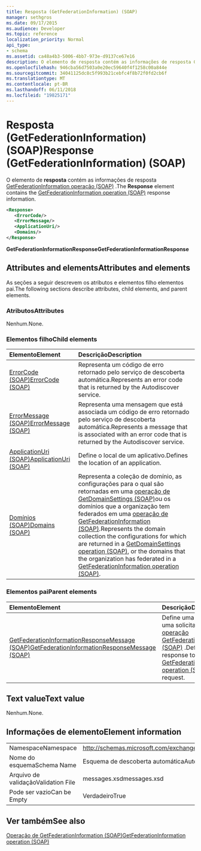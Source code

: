 ```yaml
---
title: Resposta (GetFederationInformation) (SOAP)
manager: sethgros
ms.date: 09/17/2015
ms.audience: Developer
ms.topic: reference
localization_priority: Normal
api_type:
- schema
ms.assetid: ca48a4b3-5006-4bb7-973e-d9137ce67e16
description: O elemento de resposta contém as informações de resposta GetFederationInformation operação (SOAP).
ms.openlocfilehash: 946cba56d7503a0e20ec59640f4f1258c00a844e
ms.sourcegitcommit: 34041125dc8c5f993b21cebfc4f8b72f0fd2cb6f
ms.translationtype: MT
ms.contentlocale: pt-BR
ms.lasthandoff: 06/11/2018
ms.locfileid: "19825171"
---
```

# <a name="response-getfederationinformation-soap"></a><span data-ttu-id="45491-103">Resposta (GetFederationInformation) (SOAP)</span><span class="sxs-lookup"><span data-stu-id="45491-103">Response (GetFederationInformation) (SOAP)</span></span>

<span data-ttu-id="45491-104">O elemento de **resposta** contém as informações de resposta [GetFederationInformation operação (SOAP)](getfederationinformation-operation-soap.md) .</span><span class="sxs-lookup"><span data-stu-id="45491-104">The **Response** element contains the [GetFederationInformation operation (SOAP)](getfederationinformation-operation-soap.md) response information.</span></span> 
  
```XML
<Response>
   <ErrorCode/>
   <ErrorMessage/>
   <ApplicationUri/>
   <Domains/>
</Response>
```

 <span data-ttu-id="45491-105">**GetFederationInformationResponse**</span><span class="sxs-lookup"><span data-stu-id="45491-105">**GetFederationInformationResponse**</span></span>
## <a name="attributes-and-elements"></a><span data-ttu-id="45491-106">Attributes and elements</span><span class="sxs-lookup"><span data-stu-id="45491-106">Attributes and elements</span></span>

<span data-ttu-id="45491-107">As seções a seguir descrevem os atributos e elementos filho elementos pai.</span><span class="sxs-lookup"><span data-stu-id="45491-107">The following sections describe attributes, child elements, and parent elements.</span></span>
  
### <a name="attributes"></a><span data-ttu-id="45491-108">Atributos</span><span class="sxs-lookup"><span data-stu-id="45491-108">Attributes</span></span>

<span data-ttu-id="45491-109">Nenhum.</span><span class="sxs-lookup"><span data-stu-id="45491-109">None.</span></span>
  
### <a name="child-elements"></a><span data-ttu-id="45491-110">Elementos filho</span><span class="sxs-lookup"><span data-stu-id="45491-110">Child elements</span></span>

|<span data-ttu-id="45491-111">**Elemento**</span><span class="sxs-lookup"><span data-stu-id="45491-111">**Element**</span></span>|<span data-ttu-id="45491-112">**Descrição**</span><span class="sxs-lookup"><span data-stu-id="45491-112">**Description**</span></span>|
|:-----|:-----|
|[<span data-ttu-id="45491-113">ErrorCode (SOAP)</span><span class="sxs-lookup"><span data-stu-id="45491-113">ErrorCode (SOAP)</span></span>](errorcode-soap.md) <br/> |<span data-ttu-id="45491-114">Representa um código de erro retornado pelo serviço de descoberta automática.</span><span class="sxs-lookup"><span data-stu-id="45491-114">Represents an error code that is returned by the Autodiscover service.</span></span>  <br/> |
|[<span data-ttu-id="45491-115">ErrorMessage (SOAP)</span><span class="sxs-lookup"><span data-stu-id="45491-115">ErrorMessage (SOAP)</span></span>](errormessage-soap.md) <br/> |<span data-ttu-id="45491-116">Representa uma mensagem que está associada um código de erro retornado pelo serviço de descoberta automática.</span><span class="sxs-lookup"><span data-stu-id="45491-116">Represents a message that is associated with an error code that is returned by the Autodiscover service.</span></span>  <br/> |
|[<span data-ttu-id="45491-117">ApplicationUri (SOAP)</span><span class="sxs-lookup"><span data-stu-id="45491-117">ApplicationUri (SOAP)</span></span>](applicationuri-soap.md) <br/> |<span data-ttu-id="45491-118">Define o local de um aplicativo.</span><span class="sxs-lookup"><span data-stu-id="45491-118">Defines the location of an application.</span></span>  <br/> |
|[<span data-ttu-id="45491-119">Domínios (SOAP)</span><span class="sxs-lookup"><span data-stu-id="45491-119">Domains (SOAP)</span></span>](domains-soap.md) <br/> |<span data-ttu-id="45491-120">Representa a coleção de domínio, as configurações para o qual são retornadas em uma [operação de GetDomainSettings (SOAP)](getdomainsettings-operation-soap.md)ou os domínios que a organização tem federados em uma [operação de GetFederationInformation (SOAP)](getfederationinformation-operation-soap.md).</span><span class="sxs-lookup"><span data-stu-id="45491-120">Represents the domain collection the configurations for which are returned in a [GetDomainSettings operation (SOAP)](getdomainsettings-operation-soap.md), or the domains that the organization has federated in a [GetFederationInformation operation (SOAP)](getfederationinformation-operation-soap.md).</span></span>  <br/> |
   
### <a name="parent-elements"></a><span data-ttu-id="45491-121">Elementos pai</span><span class="sxs-lookup"><span data-stu-id="45491-121">Parent elements</span></span>

|<span data-ttu-id="45491-122">**Elemento**</span><span class="sxs-lookup"><span data-stu-id="45491-122">**Element**</span></span>|<span data-ttu-id="45491-123">**Descrição**</span><span class="sxs-lookup"><span data-stu-id="45491-123">**Description**</span></span>|
|:-----|:-----|
|[<span data-ttu-id="45491-124">GetFederationInformationResponseMessage (SOAP)</span><span class="sxs-lookup"><span data-stu-id="45491-124">GetFederationInformationResponseMessage (SOAP)</span></span>](getfederationinformationresponsemessage-soap.md) <br/> |<span data-ttu-id="45491-125">Define uma resposta a uma solicitação de [operação GetFederationInformation (SOAP)](getfederationinformation-operation-soap.md) .</span><span class="sxs-lookup"><span data-stu-id="45491-125">Defines a response to a [GetFederationInformation operation (SOAP)](getfederationinformation-operation-soap.md) request.</span></span>  <br/> |
   
## <a name="text-value"></a><span data-ttu-id="45491-126">Text value</span><span class="sxs-lookup"><span data-stu-id="45491-126">Text value</span></span>

<span data-ttu-id="45491-127">Nenhum.</span><span class="sxs-lookup"><span data-stu-id="45491-127">None.</span></span>
  
## <a name="element-information"></a><span data-ttu-id="45491-128">Informações de elemento</span><span class="sxs-lookup"><span data-stu-id="45491-128">Element information</span></span>

|||
|:-----|:-----|
|<span data-ttu-id="45491-129">Namespace</span><span class="sxs-lookup"><span data-stu-id="45491-129">Namespace</span></span>  <br/> |http://schemas.microsoft.com/exchange/2010/Autodiscover  <br/> |
|<span data-ttu-id="45491-130">Nome do esquema</span><span class="sxs-lookup"><span data-stu-id="45491-130">Schema Name</span></span>  <br/> |<span data-ttu-id="45491-131">Esquema de descoberta automática</span><span class="sxs-lookup"><span data-stu-id="45491-131">Autodiscover schema</span></span>  <br/> |
|<span data-ttu-id="45491-132">Arquivo de validação</span><span class="sxs-lookup"><span data-stu-id="45491-132">Validation File</span></span>  <br/> |<span data-ttu-id="45491-133">messages.xsd</span><span class="sxs-lookup"><span data-stu-id="45491-133">messages.xsd</span></span>  <br/> |
|<span data-ttu-id="45491-134">Pode ser vazio</span><span class="sxs-lookup"><span data-stu-id="45491-134">Can be Empty</span></span>  <br/> |<span data-ttu-id="45491-135">Verdadeiro</span><span class="sxs-lookup"><span data-stu-id="45491-135">True</span></span>  <br/> |
   
## <a name="see-also"></a><span data-ttu-id="45491-136">Ver também</span><span class="sxs-lookup"><span data-stu-id="45491-136">See also</span></span>



[<span data-ttu-id="45491-137">Operação de GetFederationInformation (SOAP)</span><span class="sxs-lookup"><span data-stu-id="45491-137">GetFederationInformation operation (SOAP)</span></span>](getfederationinformation-operation-soap.md)

